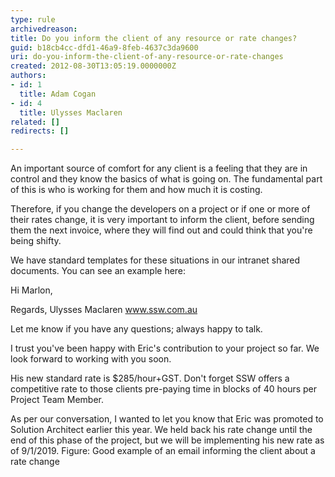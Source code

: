 ```yaml
---
type: rule
archivedreason: 
title: Do you inform the client of any resource or rate changes?
guid: b18cb4cc-dfd1-46a9-8feb-4637c3da9600
uri: do-you-inform-the-client-of-any-resource-or-rate-changes
created: 2012-08-30T13:05:19.0000000Z
authors:
- id: 1
  title: Adam Cogan
- id: 4
  title: Ulysses Maclaren
related: []
redirects: []

---
```


An important source of comfort for any client is a feeling that they are in control and they know                     the basics of what is going on. The fundamental part of this is who is working for them and how                      much it is costing.

<!--endintro-->

Therefore, if you change the developers on a project or if one or more of their rates change, it is                      very important to inform the client, before sending them the next invoice, where they will find out                      and could think that you're being shifty.

We have standard templates for these situations in our intranet shared documents. You can see an example here:

Hi Marlon,

Regards, 
                         Ulysses Maclaren 
                         www.ssw.com.au

Let me know if you have any questions; always happy to talk.

I trust you've been happy with Eric's contribution to your project so far. We look forward to working with you soon.

His new standard rate is $285/hour+GST. Don't forget SSW offers a competitive rate to those clients pre-paying time in blocks of 40 hours per Project Team Member.

As per our conversation, I wanted to let you know that Eric was promoted to Solution Architect earlier this year. We held back his rate change until the end of this phase of the project, but we will be implementing his new rate as of 9/1/2019.
Figure: Good example of an email informing the client about a rate change
